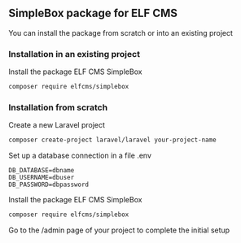## SimpleBox package for ELF CMS

You can install the package from scratch or into an existing project

### Installation in an existing project

Install the package ELF CMS SimpleBox
```sh
composer require elfcms/simplebox
```

### Installation from scratch

Create a new Laravel project
```sh
composer create-project laravel/laravel your-project-name
```

Set up a database connection in a file .env
```
DB_DATABASE=dbname
DB_USERNAME=dbuser
DB_PASSWORD=dbpassword
```

Install the package ELF CMS SimpleBox
```sh
composer require elfcms/simplebox
```

Go to the /admin page of your project to complete the initial setup
